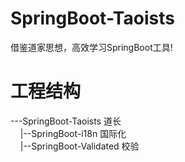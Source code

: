 # SpringBoot-Taoists
借鉴道家思想，高效学习SpringBoot工具!

# 工程结构
---SpringBoot-Taoists 道长  
&nbsp;&nbsp;&nbsp;&nbsp;|--SpringBoot-i18n 国际化  
&nbsp;&nbsp;&nbsp;&nbsp;|--SpringBoot-Validated 校验  
